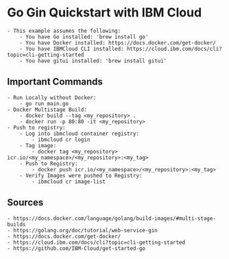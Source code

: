 # Go Gin Quickstart with IBM Cloud

    - This example assumes the following:
        - You have Go installed: 'brew install go'
        - You have Docker installed: https://docs.docker.com/get-docker/
        - You have IBMCloud CLI installed: https://cloud.ibm.com/docs/cli?topic=cli-getting-started
        - You have gitui installed: 'brew install gitui'

## Important Commands

    - Run Locally without Docker: 
        - go run main.go
    - Docker Multistage Build: 
        - docker build --tag <my_repository> .
        - docker run -p 80:80 -it <my_repository> 
    - Push to registry:
        - Log into ibmcloud container registry: 
            - ibmcloud cr login
        - Tag image:
            - docker tag <my_repository> icr.io/<my_namespace>/<my_repository>:<my_tag>
        - Push to Registry:
            - docker push icr.io/<my_namespace>/<my_repository>:<my_tag>
        - Verify Images were pushed to Registry:
            - ibmcloud cr image-list

## Sources

    - https://docs.docker.com/language/golang/build-images/#multi-stage-builds
    - https://golang.org/doc/tutorial/web-service-gin
    - https://docs.docker.com/get-docker/
    - https://cloud.ibm.com/docs/cli?topic=cli-getting-started
    - https://github.com/IBM-Cloud/get-started-go
